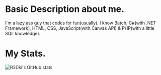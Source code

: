 # Basic Description about me.
I'm a lazy ass guy that codes for fun(usually).
I know Batch, C#(with .NET Framework), HTML, CSS, JavaScript(with Canvas API) & PHP(with a little SQL knowledge).
# My Stats.

![R3Dki's GitHub stats](https://github-readme-stats.vercel.app/api?username=R3Dki&theme=codeSTACKr&show_icons=true)
